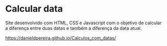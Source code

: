 # Calcular data
Site desenvolvido com HTML, CSS e Javascript com o objetivo de calcular a diferença entre duas datas e também a diferença da data atual.

https://danieldpereira.github.io/Calculos_com_datas/
 
